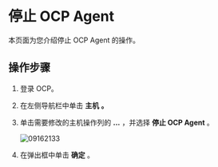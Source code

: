 停止 OCP Agent
=================================

本页面为您介绍停止 OCP Agent 的操作。

**操作步骤**
-----------------------------

1. 登录 OCP。

2. 在左侧导航栏中单击 **主机** **。**

3. 单击需要修改的主机操作列的 **...** ，并选择 **停止 OCP Agent** 。

   ![09162133](https://help-static-aliyun-doc.aliyuncs.com/assets/img/zh-CN/6660562361/p327466.png)

4. 在弹出框中单击 **确定** 。

